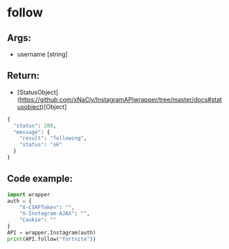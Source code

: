 # follow

## Args:
- username [string]

## Return:
- [StatusObject] (https://github.com/xNaCly/InstagramAPIwrapper/tree/master/docs#statusobject)[Object]

```python
{
  "status": 200,
  "message": {
    "result": "following",
    "status": "ok"
  }
}
```

## Code example:
```python
import wrapper
auth = {
	"X-CSRFToken": "",
	"X-Instagram-AJAX": "",
	"Cookie": ""
}
API = wrapper.Instagram(auth)
print(API.follow("fortnite"))
```
